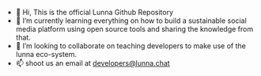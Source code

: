 - 👋 Hi, This is the official Lunna Github Repository
- 🌱 I’m currently learning everything on how to build a sustainable social media platform using open source tools and sharing the knowledge from that.
- 💞️ I’m looking to collaborate on teaching developers to make use of the lunna eco-system.
- 📫 shoot us an email at developers@lunna.chat

<!---
lunnadeveloper/lunnadeveloper is a ✨ special ✨ repository because its `README.md` (this file) appears on your GitHub profile.
You can click the Preview link to take a look at your changes.
--->
